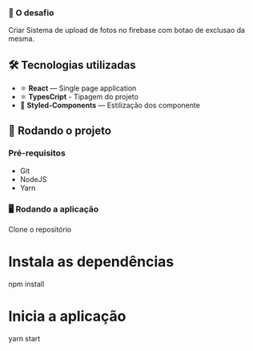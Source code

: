 ### 🚩 O desafio

Criar  Sistema de upload de fotos no firebase com botao de exclusao da mesma.

## 🛠 Tecnologias utilizadas

-   ⚛️ **React** — Single page application
-   ⚛️ **TypesCript** - Tipagem do projeto
-   💅 **Styled-Components** — Estilização dos componente

## 🚀 Rodando o projeto

### Pré-requisitos

-   Git
-   NodeJS
-   Yarn

### 🖥 Rodando a aplicação

Clone o repositório

# Instala as dependências

npm install

# Inicia a aplicação

yarn start

